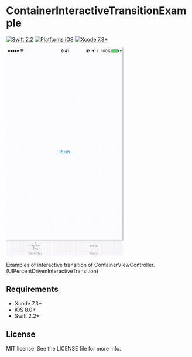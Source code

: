 # ContainerInteractiveTransitionExample

[![Swift 2.2](https://img.shields.io/badge/Swift-2.2-orange.svg?style=flat)](https://developer.apple.com/swift/)
[![Platforms iOS](https://img.shields.io/badge/Platforms-iOS-lightgray.svg?style=flat)](https://developer.apple.com/swift/)
[![Xcode 7.3+](https://img.shields.io/badge/Xcode-7.3+-blue.svg?style=flat)](https://developer.apple.com/swift/)

![capture](capture.gif)

Examples of interactive transition of ContainerViewController.(UIPercentDrivenInteractiveTransition)

## Requirements

* Xcode 7.3+
* iOS 8.0+
* Swift 2.2+

## License

MIT license. See the LICENSE file for more info.
